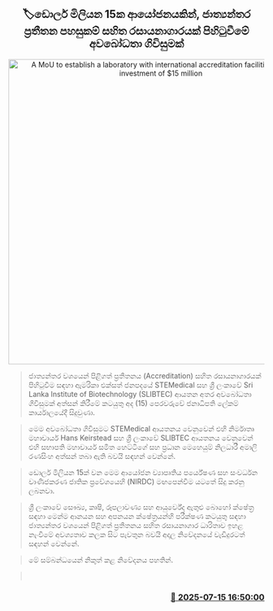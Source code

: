 <p align='center'><b><h2 align='center' title='A MoU to establish a laboratory with international accreditation facilities with an investment of $15 million'>🏷ඩොලර් මිලියන 15ක ආයෝජනයකින්, ජාත්‍යන්තර ප්‍රතීතන පහසුකම් සහිත රසායනාගාරයක් පිහිටුවීමේ අවබෝධතා ගිවිසුමක්</h2></b></p>
<p align='center'><img src='https://helakuru.sgp1.cdn.digitaloceanspaces.com/esana/images/lib/pmd-iop-u.jpg' width='600' alt='A MoU to establish a laboratory with international accreditation facilities with an investment of $15 million'></p>

> ජාත්‍යන්තර වශයෙන් පිළිගත් ප්‍රතීතනය (Accreditation) සහිත රසායනාගාරයක් පිහිටුවීම සඳහා ඇමරිකා එක්සත් ජනපදයේ STEMedical සහ ශ්‍රී ලංකාවේ Sri Lanka Institute of Biotechnology (SLIBTEC) ආයතන අතර අවබෝධතා ගිවිසුමක් අත්සන් කිරීමේ කටයුතු අද (15) පෙරවරුවේ ජනාධිපති ලේකම් කාර්යාලයේදී සිදුවුණා.

> මෙම අවබෝධතා ගිවිසුමට STEMedical ආයතනය වෙනුවෙන් එහි නිර්මාතෘ මහාචාර්ය Hans Keirstead සහ ශ්‍රී ලංකාවේ SLIBTEC ආයතනය වෙනුවෙන් එහි සභාපති මහාචාර්ය සමිත හෙට්ටිගේ සහ ප්‍රධාන මෙහෙයුම් නිලධාරී අමාලි රණසිංහ අත්සන් තබා ඇති බවයි සඳහන් වෙන්නේ.

> ඩොලර් මිලියන 15ක් වන මෙම ආයෝජන ව්‍යාපෘතිය පර්යේෂණ සහ සංවර්ධන වාණිජකරණ ජාතික ප්‍රවේශයෙහි (NIRDC) මඟපෙන්වීම යටතේ සිදු කරනු ලබනවා.

> ශ්‍රී ලංකාවේ සෞඛ්‍ය, කෘෂි, රූපලාවණ්‍ය සහ ආයුර්වේද ඇතුළු බොහෝ ක්ෂේත්‍ර සඳහා මෙන්ම ආනයන සහ අපනයන ක්ෂේත්‍රයන්හි පරීක්ෂණ කටයුතු සඳහා ජාත්‍යන්තර වශයෙන් පිළිගත් ප්‍රතීතනය සහිත රසායනාගාර ධාරිතාව ඉහළ නැංවීමේ අවශ්‍යතාව කලක සිට පැවතුන බවයි අදාල නිවේදනයේ වැඩිදුරටත් සඳහන් වෙන්නේ.

> මේ සම්බන්ධයෙන් නිකුත් කළ නි‍වේදනය පහතින්.

>  



<h3 align='right'><a href='https://www.helakuru.lk/esana/p/111881/'>📅 2025-07-15 16:50:00</a></h3>
